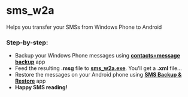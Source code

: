 # sms_w2a
Helps you transfer your SMSs from Windows Phone to Android

### Step-by-step:
- Backup your Windows Phone messages using **[contacts+message backup](https://www.microsoft.com/en-us/store/p/contacts-message-backup/9nblgggz57gm)** app
- Feed the resulting **.msg** file to **[sms_w2a.exe](/sms_w2a.exe)**. You'll get a **.xml** file...
- Restore the messages on your Android phone using **[SMS Backup & Restore](https://play.google.com/store/apps/details?id=com.riteshsahu.SMSBackupRestore)** app
- **Happy SMS reading!**
